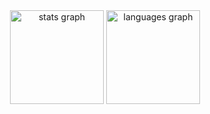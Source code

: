 <div align="center">
  <img src="https://github-readme-stats.vercel.app/api?username=Bumbi-dev&hide_title=false&hide_rank=false&show_icons=true&include_all_commits=true&count_private=true&disable_animations=false&theme=dracula&locale=en&hide_border=false&token=%67%68%70%5f%69%37%39%42%72%4d%65%63%4c%30%74%35%59%70%6a%64%58%34%70%6a%52%70%64%46%35%32%4c%56%66%32%33%56%4a%48%64%5a" height="150" alt="stats graph"  />
  <img src="https://github-readme-stats.vercel.app/api/top-langs?username=Bumbi-dev&locale=en&hide_title=false&layout=compact&card_width=320&langs_count=5&theme=dracula&hide_border=false&token=%67%68%70%5f%69%37%39%42%72%4d%65%63%4c%30%74%35%59%70%6a%64%58%34%70%6a%52%70%64%46%35%32%4c%56%66%32%33%56%4a%48%64%5a" height="150" alt="languages graph"  />
</div>
